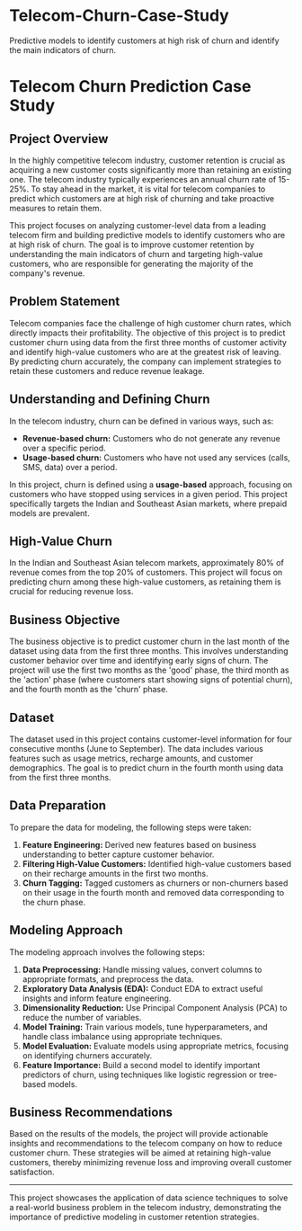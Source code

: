 # Telecom-Churn-Case-Study
Predictive models to identify customers at high risk of churn and identify the main indicators of churn.
# Telecom Churn Prediction Case Study

## Project Overview

In the highly competitive telecom industry, customer retention is crucial as acquiring a new customer costs significantly more than retaining an existing one. The telecom industry typically experiences an annual churn rate of 15-25%. To stay ahead in the market, it is vital for telecom companies to predict which customers are at high risk of churning and take proactive measures to retain them. 

This project focuses on analyzing customer-level data from a leading telecom firm and building predictive models to identify customers who are at high risk of churn. The goal is to improve customer retention by understanding the main indicators of churn and targeting high-value customers, who are responsible for generating the majority of the company's revenue.

## Problem Statement

Telecom companies face the challenge of high customer churn rates, which directly impacts their profitability. The objective of this project is to predict customer churn using data from the first three months of customer activity and identify high-value customers who are at the greatest risk of leaving. By predicting churn accurately, the company can implement strategies to retain these customers and reduce revenue leakage.

## Understanding and Defining Churn

In the telecom industry, churn can be defined in various ways, such as:

- **Revenue-based churn:** Customers who do not generate any revenue over a specific period.
- **Usage-based churn:** Customers who have not used any services (calls, SMS, data) over a period.

In this project, churn is defined using a **usage-based** approach, focusing on customers who have stopped using services in a given period. This project specifically targets the Indian and Southeast Asian markets, where prepaid models are prevalent.

## High-Value Churn

In the Indian and Southeast Asian telecom markets, approximately 80% of revenue comes from the top 20% of customers. This project will focus on predicting churn among these high-value customers, as retaining them is crucial for reducing revenue loss.

## Business Objective

The business objective is to predict customer churn in the last month of the dataset using data from the first three months. This involves understanding customer behavior over time and identifying early signs of churn. The project will use the first two months as the 'good' phase, the third month as the 'action' phase (where customers start showing signs of potential churn), and the fourth month as the 'churn' phase.

## Dataset

The dataset used in this project contains customer-level information for four consecutive months (June to September). The data includes various features such as usage metrics, recharge amounts, and customer demographics. The goal is to predict churn in the fourth month using data from the first three months.

## Data Preparation

To prepare the data for modeling, the following steps were taken:

1. **Feature Engineering:** Derived new features based on business understanding to better capture customer behavior.
2. **Filtering High-Value Customers:** Identified high-value customers based on their recharge amounts in the first two months.
3. **Churn Tagging:** Tagged customers as churners or non-churners based on their usage in the fourth month and removed data corresponding to the churn phase.

## Modeling Approach

The modeling approach involves the following steps:

1. **Data Preprocessing:** Handle missing values, convert columns to appropriate formats, and preprocess the data.
2. **Exploratory Data Analysis (EDA):** Conduct EDA to extract useful insights and inform feature engineering.
3. **Dimensionality Reduction:** Use Principal Component Analysis (PCA) to reduce the number of variables.
4. **Model Training:** Train various models, tune hyperparameters, and handle class imbalance using appropriate techniques.
5. **Model Evaluation:** Evaluate models using appropriate metrics, focusing on identifying churners accurately.
6. **Feature Importance:** Build a second model to identify important predictors of churn, using techniques like logistic regression or tree-based models.

## Business Recommendations

Based on the results of the models, the project will provide actionable insights and recommendations to the telecom company on how to reduce customer churn. These strategies will be aimed at retaining high-value customers, thereby minimizing revenue loss and improving overall customer satisfaction.

---

This project showcases the application of data science techniques to solve a real-world business problem in the telecom industry, demonstrating the importance of predictive modeling in customer retention strategies.
